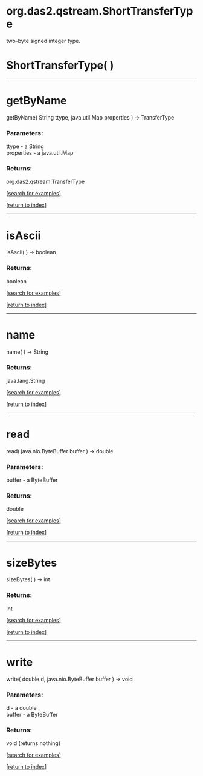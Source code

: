 # org.das2.qstream.ShortTransferType

two-byte signed integer type.

# ShortTransferType( )


***
<a name="getByName"></a>
# getByName
getByName( String ttype, java.util.Map properties ) &rarr; TransferType



### Parameters:
ttype - a String
<br>properties - a java.util.Map

### Returns:
org.das2.qstream.TransferType


<a href="https://github.com/autoplot/dev/search?q=getByName&unscoped_q=getByName">[search for examples]</a>

<a href="https://github.com/autoplot/documentation/blob/master/javadoc/index-all.md">[return to index]</a>

***
<a name="isAscii"></a>
# isAscii
isAscii(  ) &rarr; boolean



### Returns:
boolean


<a href="https://github.com/autoplot/dev/search?q=isAscii&unscoped_q=isAscii">[search for examples]</a>

<a href="https://github.com/autoplot/documentation/blob/master/javadoc/index-all.md">[return to index]</a>

***
<a name="name"></a>
# name
name(  ) &rarr; String



### Returns:
java.lang.String


<a href="https://github.com/autoplot/dev/search?q=name&unscoped_q=name">[search for examples]</a>

<a href="https://github.com/autoplot/documentation/blob/master/javadoc/index-all.md">[return to index]</a>

***
<a name="read"></a>
# read
read( java.nio.ByteBuffer buffer ) &rarr; double



### Parameters:
buffer - a ByteBuffer

### Returns:
double


<a href="https://github.com/autoplot/dev/search?q=read&unscoped_q=read">[search for examples]</a>

<a href="https://github.com/autoplot/documentation/blob/master/javadoc/index-all.md">[return to index]</a>

***
<a name="sizeBytes"></a>
# sizeBytes
sizeBytes(  ) &rarr; int



### Returns:
int


<a href="https://github.com/autoplot/dev/search?q=sizeBytes&unscoped_q=sizeBytes">[search for examples]</a>

<a href="https://github.com/autoplot/documentation/blob/master/javadoc/index-all.md">[return to index]</a>

***
<a name="write"></a>
# write
write( double d, java.nio.ByteBuffer buffer ) &rarr; void



### Parameters:
d - a double
<br>buffer - a ByteBuffer

### Returns:
void (returns nothing)


<a href="https://github.com/autoplot/dev/search?q=write&unscoped_q=write">[search for examples]</a>

<a href="https://github.com/autoplot/documentation/blob/master/javadoc/index-all.md">[return to index]</a>

